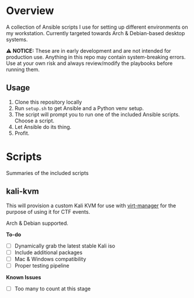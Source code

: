 # Overview

A collection of Ansible scripts I use for setting up different environments on my workstation. Currently targeted towards Arch & Debian-based desktop systems.

:warning: **NOTICE:** These are in early development and are not intended for production use. Anything in this repo may contain system-breaking errors. Use at your own risk and always review/modify the playbooks before running them. 

## Usage

1. Clone this repository locally
2. Run `setup.sh` to get Ansible and a Python venv setup. 
3. The script will prompt you to run one of the included Ansible scripts. Choose a script.
4. Let Ansible do its thing.
5. Profit.

# Scripts
Summaries of the included scripts

## kali-kvm
This will provision a custom Kali KVM for use with [virt-manager](https://virt-manager.org/) for the purpose of using it for CTF events.

Arch & Debian supported.

**To-do**
- [ ] Dynamically grab the latest stable Kali iso
- [ ] Include additional packages
- [ ] Mac & Windows compatibility
- [ ] Proper testing pipeline
 
**Known Issues**
- [ ] Too many to count at this stage 
